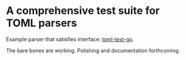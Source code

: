 # A comprehensive test suite for TOML parsers

Example parser that satisfies interface:
[toml-test-go](https://github.com/BurntSushi/toml/tree/master/toml-test-go).

The bare bones are working. Polishing and documentation forthcoming.

